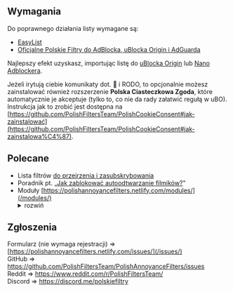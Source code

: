 ---
---
## Wymagania
Do poprawnego działania listy wymagane są:

* [EasyList](abp:subscribe?location=https%3A%2F%2Feasylist.to%2Feasylist%2Feasylist.txt&title=EasyList)
* [Oficjalne Polskie Filtry do AdBlocka, uBlocka Origin i AdGuarda](abp:subscribe?location=https%3A%2F%2Fraw.githubusercontent.com%2FMajkiIT%2Fpolish-ads-filter%2Fmaster%2Fpolish-adblock-filters%2Fadblock.txt&title=Oficjalne%20Polskie%20Filtry%20do%20AdBlocka%2C%20uBlocka%20i%20AdGuarda)

Najlepszy efekt uzyskasz, importując listę do [uBlocka Origin](https://github.com/gorhill/uBlock/releases) lub [Nano Adblockera](https://github.com/NanoAdblocker/NanoCore/releases).

Jeżeli irytują ciebie komunikaty dot. :cookie: i RODO, to opcjonalnie możesz zainstalować również rozszerzenie **Polska Ciasteczkowa Zgoda**, które automatycznie je akceptuje (tylko to, co nie da rady załatwić regułą w uBO). Instrukcja jak to zrobić jest dostępna na [https://github.com/PolishFiltersTeam/PolishCookieConsent#jak-zainstalować](https://github.com/PolishFiltersTeam/PolishCookieConsent#jak-zainstalowa%C4%87).

## Polecane
* Lista filtrów [do przejrzenia i zasubskrybowania](/otherfiltersforadblockers/)
* Poradnik pt. „[Jak zablokować autoodtwarzanie filmików?](https://github.com/PolishFiltersTeam/PolishAnnoyanceFilters/wiki/Jak-zablokowa%C4%87-autoodtwarzanie-filmik%C3%B3w%3F)"
* Moduły [https://polishannoyancefilters.netlify.com/modules/](/modules/)<details> 
  <summary>rozwiń</summary>
   **Nowość!!!** Jeżeli lubisz jakieś elementy i nie chcesz by były blokowane lub ukrywane, to mamy dla ciebie dobrą wiadomość - od teraz Polskie Filtry Elementów Irytujących są modularne, a to oznacza, że nie musisz aktywować pełnego pakietu, możesz wybrać co chcesz, by było blokowane lub ukrywane. A listę aktualnie dostępnych modułów znajdziesz na [https://polishannoyancefilters.netlify.com/modules/](/modules/)</details>


## Zgłoszenia

Formularz (nie wymaga rejestracji) => [https://polishannoyancefilters.netlify.com/issues/](/issues/)<br/>
GitHub => https://github.com/PolishFiltersTeam/PolishAnnoyanceFilters/issues<br/>
Reddit => https://www.reddit.com/r/PolishFiltersTeam/<br/>
Discord => https://discord.me/polskiefiltry<br/>
